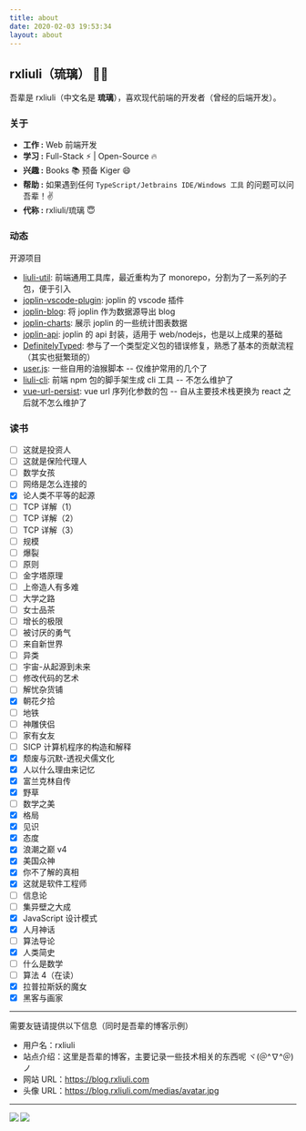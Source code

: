 ```yaml
---
title: about
date: 2020-02-03 19:53:34
layout: about
---
```


## rxliuli（琉璃） 👨‍💻

吾辈是 rxliuli（中文名是 **琉璃**），喜欢现代前端的开发者（曾经的后端开发）。

### 关于

- **工作 :** Web 前端开发
- **学习 :** Full-Stack :zap: | Open-Source :fire:
- **兴趣 :** Books :books: 预备 Kiger 😄
- **帮助 :** 如果遇到任何 `TypeScript/Jetbrains IDE/Windows 工具` 的问题可以问吾辈！:v:
- **代称 :** rxliuli/琉璃 :innocent:

### 动态

开源项目

- [liuli-util](https://github.com/rxliuli/liuli-util): 前端通用工具库，最近重构为了 monorepo，分割为了一系列的子包，便于引入
- [joplin-vscode-plugin](https://marketplace.visualstudio.com/items?itemName=rxliuli.joplin-vscode-plugin&ssr=false#overview): joplin 的 vscode 插件
- [joplin-blog](https://github.com/rxliuli/joplin-blog): 将 joplin 作为数据源导出 blog
- [joplin-charts](https://rxliuli.com/joplin-charts/#/): 展示 joplin 的一些统计图表数据
- [joplin-api](https://www.npmjs.com/package/joplin-api): joplin 的 api 封装，适用于 web/nodejs，也是以上成果的基础
- [DefinitelyTyped](https://github.com/DefinitelyTyped/DefinitelyTyped): 参与了一个类型定义包的错误修复，熟悉了基本的贡献流程（其实也挺繁琐的）
- [user.js](https://github.com/rxliuli/userjs): 一些自用的油猴脚本 -- 仅维护常用的几个了
- [liuli-cli](https://github.com/rxliuli/liuli-cli): 前端 npm 包的脚手架生成 cli 工具 -- 不怎么维护了
- [vue-url-persist](https://github.com/rxliuli/vue-url-persist): vue url 序列化参数的包 -- 自从主要技术栈更换为 react 之后就不怎么维护了

### 读书

- [ ] 这就是投资人
- [ ] 这就是保险代理人
- [ ] 数学女孩
- [ ] 网络是怎么连接的
- [x] 论人类不平等的起源
- [ ] TCP 详解（1）
- [ ] TCP 详解（2）
- [ ] TCP 详解（3）
- [ ] 规模
- [ ] 爆裂
- [ ] 原则
- [ ] 金字塔原理
- [ ] 上帝造人有多难
- [ ] 大学之路
- [ ] 女士品茶
- [ ] 增长的极限
- [ ] 被讨厌的勇气
- [ ] 来自新世界
- [ ] 异类
- [ ] 宇宙-从起源到未来
- [ ] 修改代码的艺术
- [ ] 解忧杂货铺
- [x] 朝花夕拾
- [ ] 地铁
- [ ] 神雕侠侣
- [ ] 家有女友
- [ ] SICP 计算机程序的构造和解释
- [x] 颓废与沉默-透视犬儒文化
- [x] 人以什么理由来记忆
- [x] 富兰克林自传
- [x] 野草
- [ ] 数学之美
- [x] 格局
- [x] 见识
- [x] 态度
- [x] 浪潮之巅 v4
- [x] 美国众神
- [x] 你不了解的真相
- [x] 这就是软件工程师
- [ ] 信息论
- [ ] 集异壁之大成
- [x] JavaScript 设计模式
- [x] 人月神话
- [ ] 算法导论
- [x] 人类简史
- [ ] 什么是数学
- [ ] 算法 4（在读）
- [x] 拉普拉斯妖的魔女
- [x] 黑客与画家

---

需要友链请提供以下信息（同时是吾辈的博客示例）

- 用户名：rxliuli
- 站点介绍：这里是吾辈的博客，主要记录一些技术相关的东西呢 ヾ(＠^∇^＠)ノ
- 网站 URL：<https://blog.rxliuli.com>
- 头像 URL：<https://blog.rxliuli.com/medias/avatar.jpg>

---

<img align="left" src="https://github-readme-stats.vercel.app/api/top-langs/?username=rxliuli&theme=tokyonight&hide=python,shell" />
<img align="left" src="https://github-readme-stats.vercel.app/api?username=rxliuli&show_icons=true&theme=tokyonight&line_height=40&v=5" />
